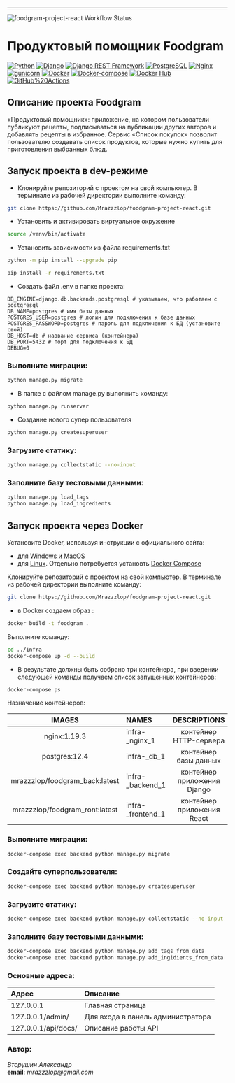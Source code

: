 ****
![foodgram-project-react Workflow Status](https://github.com/Mrazzzlop/foodgram-project-react/actions/workflows/main.yml/badge.svg)
# Продуктовый помощник Foodgram 


[![Python](https://img.shields.io/badge/-Python-464646?style=flat&logo=Python&logoColor=56C0C0&color=008080)](https://www.python.org/)
[![Django](https://img.shields.io/badge/-Django-464646?style=flat&logo=Django&logoColor=56C0C0&color=008080)](https://www.djangoproject.com/)
[![Django REST Framework](https://img.shields.io/badge/-Django%20REST%20Framework-464646?style=flat&logo=Django%20REST%20Framework&logoColor=56C0C0&color=008080)](https://www.django-rest-framework.org/)
[![PostgreSQL](https://img.shields.io/badge/-PostgreSQL-464646?style=flat&logo=PostgreSQL&logoColor=56C0C0&color=008080)](https://www.postgresql.org/)
[![Nginx](https://img.shields.io/badge/-NGINX-464646?style=flat&logo=NGINX&logoColor=56C0C0&color=008080)](https://nginx.org/ru/)
[![gunicorn](https://img.shields.io/badge/-gunicorn-464646?style=flat&logo=gunicorn&logoColor=56C0C0&color=008080)](https://gunicorn.org/)
[![Docker](https://img.shields.io/badge/-Docker-464646?style=flat&logo=Docker&logoColor=56C0C0&color=008080)](https://www.docker.com/)
[![Docker-compose](https://img.shields.io/badge/-Docker%20compose-464646?style=flat&logo=Docker&logoColor=56C0C0&color=008080)](https://www.docker.com/)
[![Docker Hub](https://img.shields.io/badge/-Docker%20Hub-464646?style=flat&logo=Docker&logoColor=56C0C0&color=008080)](https://www.docker.com/products/docker-hub)
[![GitHub%20Actions](https://img.shields.io/badge/-GitHub%20Actions-464646?style=flat&logo=GitHub%20actions&logoColor=56C0C0&color=008080)](https://github.com/features/actions)

## Описание проекта Foodgram
«Продуктовый помощник»: приложение, на котором пользователи публикуют рецепты, 
подписываться на публикации других авторов и добавлять рецепты в избранное. 
Сервис «Список покупок» позволит пользователю создавать список продуктов, 
которые нужно купить для приготовления выбранных блюд. 

## Запуск проекта в dev-режиме

- Клонируйте репозиторий с проектом на свой компьютер. В терминале из рабочей директории выполните команду:
```bash
git clone https://github.com/Mrazzzlop/foodgram-project-react.git
```

- Установить и активировать виртуальное окружение

```bash
source /venv/bin/activate
```

- Установить зависимости из файла requirements.txt

```bash
python -m pip install --upgrade pip
```
```bash
pip install -r requirements.txt
```
- Создать файл .env в папке проекта:
```.env
DB_ENGINE=django.db.backends.postgresql # указываем, что работаем с postgresql
DB_NAME=postgres # имя базы данных
POSTGRES_USER=postgres # логин для подключения к базе данных
POSTGRES_PASSWORD=postgres # пароль для подключения к БД (установите свой)
DB_HOST=db # название сервиса (контейнера)
DB_PORT=5432 # порт для подключения к БД
DEBUG=0
```

### Выполните миграции:
```bash
python manage.py migrate
```

- В папке с файлом manage.py выполнить команду:
```bash
python manage.py runserver
```

- Создание нового супер пользователя 
```bash
python manage.py createsuperuser
```

### Загрузите статику:
```bash
python manage.py collectstatic --no-input
```
### Заполните базу тестовыми данными: 
```bash
python manage.py load_tags
python manage.py load_ingredients
```


## Запуск проекта через Docker

Установите Docker, используя инструкции с официального сайта:
- для [Windows и MacOS](https://www.docker.com/products/docker-desktop)
- для [Linux](https://docs.docker.com/engine/install/ubuntu/). Отдельно потребуется установть [Docker Compose](https://docs.docker.com/compose/install/)

Клонируйте репозиторий с проектом на свой компьютер.
В терминале из рабочей директории выполните команду:
```bash
git clone https://github.com/Mrazzzlop/foodgram-project-react.git
```

- в Docker cоздаем образ :
```bash
docker build -t foodgram .
```

Выполните команду:
```bash
cd ../infra
docker-compose up -d --build
```

- В результате должны быть собрано три контейнера, при введении следующей команды получаем список запущенных контейнеров:  
```bash
docker-compose ps
```
Назначение контейнеров:  

|             IMAGES             | NAMES                |        DESCRIPTIONS         |
|:------------------------------:|:---------------------|:---------------------------:|
|          nginx:1.19.3          | infra-_nginx_1       |   контейнер HTTP-сервера    |
|         postgres:12.4          | infra-_db_1          |    контейнер базы данных    |
| mrazzzlop/foodgram_back:latest | infra-_backend_1     | контейнер приложения Django |
| mrazzzlop/foodgram_ront:latest | infra-_frontend_1    | контейнер приложения React  |


### Выполните миграции:
```bash
docker-compose exec backend python manage.py migrate
```
### Создайте суперпользователя:
```bash
docker-compose exec backend python manage.py createsuperuser
```

### Загрузите статику:
```bash
docker-compose exec backend python manage.py collectstatic --no-input
```

### Заполните базу тестовыми данными:
```bash
docker-compose exec backend python manage.py add_tags_from_data
docker-compose exec backend python manage.py add_ingidients_from_data   
```


### Основные адреса: 

| Адрес                 | Описание |
|:----------------------|:---------|
| 127.0.0.1            | Главная страница |
| 127.0.0.1/admin/     | Для входа в панель администратора |
| 127.0.0.1/api/docs/  | Описание работы API |

### Автор:  
_Вторушин Александр_<br>
**email**: _mrazzzlop@gmail.com_<br>
